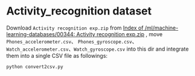 # Activity_recognition dataset

Download `Activity recognition exp.zip`  from [Index of /ml/machine-learning-databases/00344: Activity recognition exp.zip](http://archive.ics.uci.edu/ml/machine-learning-databases/00344/Activity%20recognition%20exp.zip) , move `Phones_accelerometer.csv`、 `Phones_gyroscope.csv`、 `Watch_accelerometer.csv`、`Watch_gyroscope.csv`  into this dir and integrate them into a single CSV file as followings:

```bash
python convert2csv.py
```